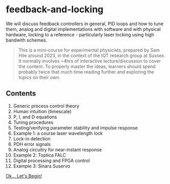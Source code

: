 # feedback-and-locking
We will discuss feedback controllers in general, PID loops and how to tune them, analog and digital implementations with software and with physical hardware, locking to a reference - particularly laser locking using high bandwith schemes.

> This is a mini-course for experimental physicists, prepared by Sam Hile around 2023, in the context of the IQT research group at Sussex. It normally involves ~4hrs of interactive lecture/discussion to cover the content. To properly master the ideas, learners should spend probably twice that much time reading further and exploring the topics on their own.

## Contents
1.	Generic process control theory
2.	Human intuition (timescale)
3.	P, I, and D equations
5.	Tuning procedures
6.	Testing/verifying parameter stability and impulse response
7.	Example 1: a course laser wavelength lock
8.	Lock-in detection
9.	PDH error signals
10.	Analog circuitry for near-instant response
11.	Example 2: Toptica FALC
12.	Digital processing and FPGA control
13.	Example 3: Sinara Suservo

[Ok... Let's Begin!](./docs/index.md)
